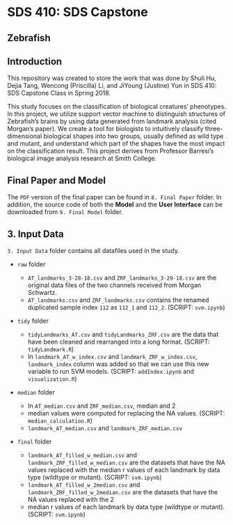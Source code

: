 # SDS 410: SDS Capstone 
## Zebrafish

## Introduction
This repository was created to store the work that was done by Shuli Hu, Dejia Tang, Wencong (Priscilla) Li, and JiYoung (Justine) Yun in SDS 410: SDS Capstone Class in Spring 2018.

This study focuses on the classification of biological creatures’ phenotypes. In this project, we utilize support vector machine to distinguish structures of Zebrafish’s brains by using data generated from landmark analysis (cited Morgan’s paper). We create a tool for biologists to intuitively classify three-dimensional biological shapes into two groups, usually defined as wild type and mutant, and understand which part of the shapes have the most impact on the classification result. This project derives from Professor Barresi’s biological image analysis research at Smith College.

## Final Paper and Model
The `PDF` version of the final paper can be found in `8. Final Paper` folder. In addition, the source code of both the **Model** and the **User Interface** can be downloaded from `9. Final Model` folder.

## 3. Input Data
`3. Input Data` folder contains all datafiles used in the study.

* `raw` folder 
    * `AT_landmarks_3-28-18.csv` and `ZRF_landmarks_3-29-18.csv` are the original data files of the two channels received from Morgan Schwartz. 
    * `AT_landmarks.csv` and `ZRF_landmarks.csv` contains the renamed duplicated sample index `112` as `112_1` and `112_2`. (SCRIPT: `svm.ipynb`)

* `tidy` folder 
    * `tidyLandmarks_AT.csv` and `tidyLandmarks_ZRF.csv` are the data that have been cleaned and rearranged into a long format. (SCRIPT: `tidyLandmark.R`)
    * In `landmark_AT_w_index.csv` and `landmark_ZRF_w_index.csv`, `landmark_index` column was added so that we can use this new variable to run SVM models. (SCRIPT: `addIndex.ipynb` and `visualization.R`)

* `median` folder 
    * In `AT_median.csv` and `ZRF_median.csv`, median and 2 
    * median values were computed for replacing the NA values. (SCRIPT: `median_calculation.R`)
    * `landmark_AT_median.csv` and `landmark_ZRF_median.csv` 

* `final` folder 
    * `landmark_AT_filled_w_median.csv` and `landmark_ZRF_filled_w_median.csv` are the datasets that have the NA values replaced with the median r values of each landmark by data type (wildtype or mutant). (SCRIPT: `svm.ipynb`)
    * `landmark_AT_filled_w_2median.csv` and `landmark_ZRF_filled_w_2median.csv` are the datasets that have the NA values replaced with the 2 
    * median r values of each landmark by data type (wildtype or mutant). (SCRIPT: `svm.ipynb`)
    